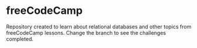 # freeCodeCamp
Repository created to learn about relational databases and other topics from freeCodeCamp lessons. Change the branch to see the challenges completed.
